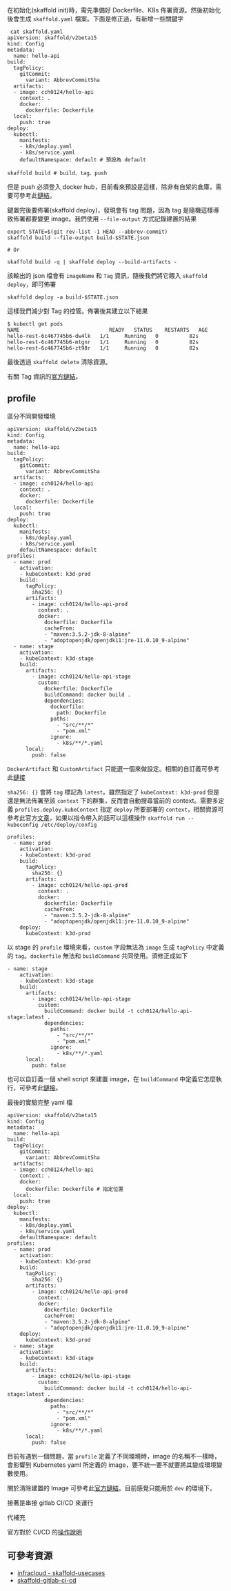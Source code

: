 
在初始化(skaffold init)時，需先準備好 Dockerfile、K8s 佈署資源。然後初始化後會生成 `skaffold.yaml` 檔案。下面是修正過，有新增一些關鍵字

```yaml=
 cat skaffold.yaml
apiVersion: skaffold/v2beta15
kind: Config
metadata:
  name: hello-api
build:
  tagPolicy:
    gitCommit:
      variant: AbbrevCommitSha
  artifacts:
  - image: cch0124/hello-api
    context: .
    docker:
      dockerfile: Dockerfile
  local:
    push: true
deploy:
  kubectl:
    manifests:
    - k8s/deploy.yaml
    - k8s/service.yaml
    defaultNamespace: default # 預設為 default
```


```shell=
skaffold build # build、tag、push
```

但是 push 必須登入 docker hub，目前看來預設是這樣，除非有自架的倉庫，需要可參考此[鏈結](https://skaffold.dev/docs/environment/image-registries/)。

鍵置完後要佈署(skaffold deploy)，發現會有 tag 問題，因為 tag 是隨機這樣導致佈署都要變更 image。我們使用 `--file-output` 方式記錄建置的結果

```shell=
export STATE=$(git rev-list -1 HEAD --abbrev-commit)
skaffold build --file-output build-$STATE.json

# Or

skaffold build -q | skaffold deploy --build-artifacts -
```
該輸出的 json 檔會有 `imageName` 和 `Tag` 資訊，隨後我們將它餵入 `skaffold deploy`，即可佈署

```shell=
skaffold deploy -a build-$STATE.json
```

這樣我們減少對 Tag 的控管。佈署後其建立以下結果

```shell=
$ kubectl get pods
NAME                             READY   STATUS    RESTARTS   AGE
hello-rest-6c467745b6-dw4lk   1/1     Running   0          82s
hello-rest-6c467745b6-mtgnr   1/1     Running   0          82s
hello-rest-6c467745b6-zt98r   1/1     Running   0          82s
```

最後透過 `skaffold delete` 清除資源。

有關 Tag 資訊的[官方鏈結](https://skaffold-staging.web.app/docs/pipeline-stages/taggers/)。

## profile

區分不同開發環境

```yaml=
apiVersion: skaffold/v2beta15
kind: Config
metadata:
  name: hello-api
build:
  tagPolicy:
    gitCommit:
      variant: AbbrevCommitSha
  artifacts:
  - image: cch0124/hello-api
    context: .
    docker:
      dockerfile: Dockerfile
  local:
    push: true
deploy:
  kubectl:
    manifests:
    - k8s/deploy.yaml
    - k8s/service.yaml
    defaultNamespace: default
profiles:
  - name: prod
    activation:
    - kubeContext: k3d-prod
    build:
      tagPolicy:
        sha256: {}
      artifacts:
        - image: cch0124/hello-api-prod
          context: .
          docker:
            dockerfile: Dockerfile
            cacheFrom:
            - "maven:3.5.2-jdk-8-alpine"
            - "adoptopenjdk/openjdk11:jre-11.0.10_9-alpine"
  - name: stage
    activation:
    - kubeContext: k3d-stage
    build:
      artifacts:
        - image: cch0124/hello-api-stage
          custom:
            dockerfile: Dockerfile
            buildCommand: docker build .
            dependencies:
              dockerfile:
                path: Dockerfile
              paths:
                - "src/**/*"
                - "pom.xml"
              ignore:
                - k8s/**/*.yaml
      local:
        push: false
```

`DockerArtifact` 和 `CustomArtifact` 只能選一個來做設定。相關的自訂義可參考此[鏈接](https://skaffold.dev/docs/pipeline-stages/builders/custom/#dependencies-from-a-command)

`sha256: {}` 會將 `tag` 標記為 `latest`。雖然指定了 `kubeContext: k3d-prod` 但是還是無法佈署至該 `context` 下的群集，反而會自動搜尋當前的 context。需要多定義 `profiles.deploy.kubeContext` 指定 `deploy` 所要部署的 `context`，相關資源可參考此官方[文章](https://skaffold.dev/docs/environment/kube-context/)，如果以指令帶入的話可以這樣操作 `skaffold run --kubeconfig /etc/deploy/config`

```yaml=
profiles:
  - name: prod
    activation:
    - kubeContext: k3d-prod
    build:
      tagPolicy:
        sha256: {}
      artifacts:
        - image: cch0124/hello-api-prod
          context: .
          docker:
            dockerfile: Dockerfile
            cacheFrom:
            - "maven:3.5.2-jdk-8-alpine"
            - "adoptopenjdk/openjdk11:jre-11.0.10_9-alpine"
    deploy:
      kubeContext: k3d-prod
```

以 stage 的 `profile` 環境來看，`custom` 字段無法為 `image`  生成 `tagPolicy` 中定義的 `tag`。`dockerfile` 無法和 `buildCommand` 共同使用。須修正成如下


```yaml=
- name: stage
    activation:
    - kubeContext: k3d-stage
    build:
      artifacts:
        - image: cch0124/hello-api-stage
          custom:
            buildCommand: docker build -t cch0124/hello-api-stage:latest .
            dependencies:
              paths:
                - "src/**/*"
                - "pom.xml"
              ignore:
                - k8s/**/*.yaml
      local:
        push: false
```

也可以自訂義一個 shell script 來建置 image，在 `buildCommand` 中定義它怎麼執行，可參考此[鏈接](https://skaffold.dev/docs/tutorials/custom-builder/)。

最後的實驗完整 yaml 檔
```yaml=
apiVersion: skaffold/v2beta15
kind: Config
metadata:
  name: hello-api
build:
  tagPolicy:
    gitCommit:
      variant: AbbrevCommitSha
  artifacts:
  - image: cch0124/hello-api
    context: .
    docker:
      dockerfile: Dockerfile # 指定位置
  local:
    push: true
deploy:
  kubectl:
    manifests:
    - k8s/deploy.yaml
    - k8s/service.yaml
    defaultNamespace: default
profiles:
  - name: prod
    activation:
    - kubeContext: k3d-prod
    build:
      tagPolicy:
        sha256: {}
      artifacts:
        - image: cch0124/hello-api-prod
          context: .
          docker:
            dockerfile: Dockerfile
            cacheFrom:
            - "maven:3.5.2-jdk-8-alpine"
            - "adoptopenjdk/openjdk11:jre-11.0.10_9-alpine"
    deploy:
      kubeContext: k3d-prod
  - name: stage
    activation:
    - kubeContext: k3d-stage
    build:
      artifacts:
        - image: cch0124/hello-api-stage
          custom:
            buildCommand: docker build -t cch0124/hello-api-stage:latest .
            dependencies:
              paths:
                - "src/**/*"
                - "pom.xml"
              ignore:
                - k8s/**/*.yaml
      local:
        push: false
```

目前有遇到一個問題，當 `profile` 定義了不同環境時，image 的名稱不一樣時，會影響到 Kubernetes yaml 所定義的 image，要不統一要不就要將其變成環境變數使用。


關於清除建置的 Image 可參考此[官方鏈結](https://skaffold.dev/docs/pipeline-stages/cleanup/#image-pruning)。目前感覺只能用於 `dev` 的環境下。


接著是串接 gitlab CI/CD 來運行

代補充

官方對於 CI/CD 的[操作說明](https://skaffold.dev/docs/workflows/ci-cd/)



## 可參考資源
- [infracloud - skaffold-usecases](https://www.infracloud.io/blogs/skaffold-usecases/)
- [skaffold-gitlab-ci-cd](https://dev.to/thakkaryash94/kubernetes-auto-deployment-using-okteto-skaffold-gitlab-ci-cd-c84)
